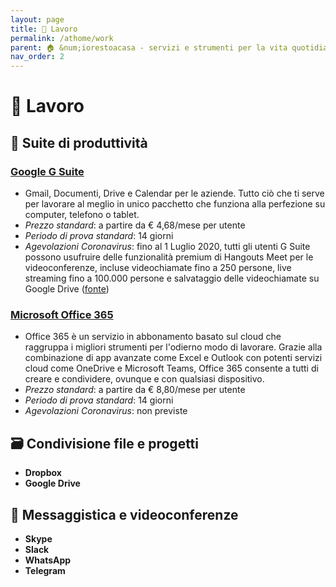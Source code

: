 ```yaml
---
layout: page
title: 💼 Lavoro
permalink: /athome/work
parent: 🏠 &num;iorestoacasa - servizi e strumenti per la vita quotidiana
nav_order: 2
---
```


# 💼 Lavoro

## 📑 Suite di produttività

### **[Google G Suite](https://gsuite.google.it/intl/it/)**

- Gmail, Documenti, Drive e Calendar per le aziende. Tutto ciò che ti serve per lavorare al meglio in unico pacchetto che funziona alla perfezione su computer, telefono o tablet.
- _Prezzo standard_: a partire da € 4,68/mese per utente
- _Periodo di prova standard_: 14 giorni
- _Agevolazioni Coronavirus_: fino al 1 Luglio 2020, tutti gli utenti G Suite possono usufruire delle funzionalità premium di Hangouts Meet per le videoconferenze, incluse videochiamate fino a 250 persone, live streaming fino a 100.000 persone e salvataggio delle videochiamate su Google Drive ([fonte][gsuite])

### **[Microsoft Office 365](https://products.office.com/it-it/home)**

- Office 365 è un servizio in abbonamento basato sul cloud che raggruppa i migliori strumenti per l'odierno modo di lavorare. Grazie alla combinazione di app avanzate come Excel e Outlook con potenti servizi cloud come OneDrive e Microsoft Teams, Office 365 consente a tutti di creare e condividere, ovunque e con qualsiasi dispositivo.
- _Prezzo standard_: a partire da € 8,80/mese per utente
- _Periodo di prova standard_: 14 giorni
- _Agevolazioni Coronavirus_: non previste

## 🗃 Condivisione file e progetti

- **Dropbox**
- **Google Drive**

## 💬 Messaggistica e videoconferenze

- **Skype**
- **Slack**
- **WhatsApp**
- **Telegram**


[gsuite]: https://gsuiteupdates.googleblog.com/2020/03/enabling-hangouts-meet-premium-features.html